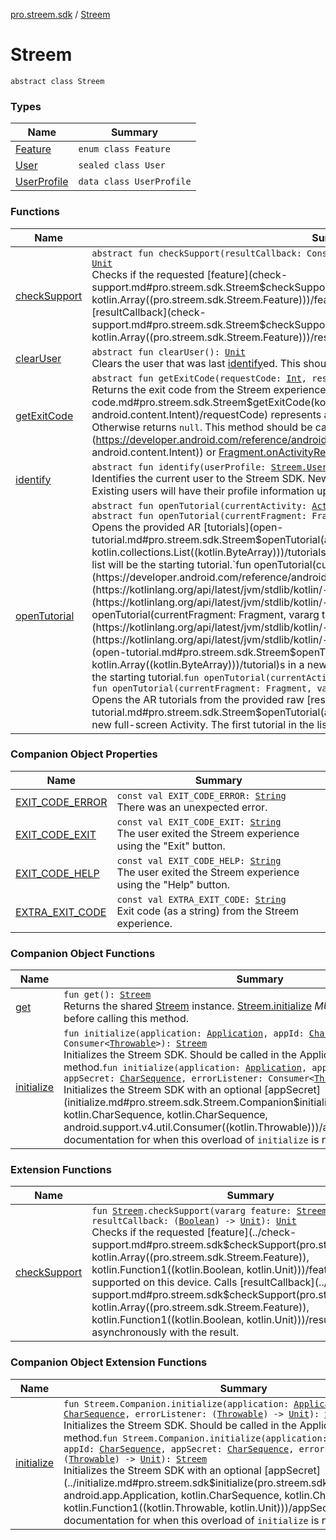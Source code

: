[pro.streem.sdk](../index.md) / [Streem](./index.md)

# Streem

`abstract class Streem`

### Types

| Name | Summary |
|---|---|
| [Feature](-feature/index.md) | `enum class Feature` |
| [User](-user/index.md) | `sealed class User` |
| [UserProfile](-user-profile/index.md) | `data class UserProfile` |

### Functions

| Name | Summary |
|---|---|
| [checkSupport](check-support.md) | `abstract fun checkSupport(resultCallback: Consumer<`[`Boolean`](https://kotlinlang.org/api/latest/jvm/stdlib/kotlin/-boolean/index.html)`>, vararg feature: `[`Streem.Feature`](-feature/index.md)`): `[`Unit`](https://kotlinlang.org/api/latest/jvm/stdlib/kotlin/-unit/index.html)<br>Checks if the requested [feature](check-support.md#pro.streem.sdk.Streem$checkSupport(android.support.v4.util.Consumer((kotlin.Boolean)), kotlin.Array((pro.streem.sdk.Streem.Feature)))/feature)s are supported on this device. Calls [resultCallback](check-support.md#pro.streem.sdk.Streem$checkSupport(android.support.v4.util.Consumer((kotlin.Boolean)), kotlin.Array((pro.streem.sdk.Streem.Feature)))/resultCallback) asynchronously with the result. |
| [clearUser](clear-user.md) | `abstract fun clearUser(): `[`Unit`](https://kotlinlang.org/api/latest/jvm/stdlib/kotlin/-unit/index.html)<br>Clears the user that was last [identify](identify.md)ed. This should be used whenever the user logs out from the app. |
| [getExitCode](get-exit-code.md) | `abstract fun getExitCode(requestCode: `[`Int`](https://kotlinlang.org/api/latest/jvm/stdlib/kotlin/-int/index.html)`, resultCode: `[`Int`](https://kotlinlang.org/api/latest/jvm/stdlib/kotlin/-int/index.html)`, data: `[`Intent`](https://developer.android.com/reference/android/content/Intent.html)`?): `[`String`](https://kotlinlang.org/api/latest/jvm/stdlib/kotlin/-string/index.html)`?`<br>Returns the exit code from the Streem experience if [requestCode](get-exit-code.md#pro.streem.sdk.Streem$getExitCode(kotlin.Int, kotlin.Int, android.content.Intent)/requestCode) represents an Activity that was started by the Streem SDK. Otherwise returns `null`. This method should be called from [Activity.onActivityResult](https://developer.android.com/reference/android/app/Activity.html#onActivityResult(int, int, android.content.Intent)) or [Fragment.onActivityResult](#). |
| [identify](identify.md) | `abstract fun identify(userProfile: `[`Streem.UserProfile`](-user-profile/index.md)`): `[`Unit`](https://kotlinlang.org/api/latest/jvm/stdlib/kotlin/-unit/index.html)<br>Identifies the current user to the Streem SDK. New users are automatically provisioned on first use. Existing users will have their profile information updated to match [userProfile](identify.md#pro.streem.sdk.Streem$identify(pro.streem.sdk.Streem.UserProfile)/userProfile). |
| [openTutorial](open-tutorial.md) | `abstract fun openTutorial(currentActivity: `[`Activity`](https://developer.android.com/reference/android/app/Activity.html)`, tutorials: `[`List`](https://kotlinlang.org/api/latest/jvm/stdlib/kotlin.collections/-list/index.html)`<`[`ByteArray`](https://kotlinlang.org/api/latest/jvm/stdlib/kotlin/-byte-array/index.html)`>): `[`Unit`](https://kotlinlang.org/api/latest/jvm/stdlib/kotlin/-unit/index.html)<br>`abstract fun openTutorial(currentFragment: Fragment, tutorials: `[`List`](https://kotlinlang.org/api/latest/jvm/stdlib/kotlin.collections/-list/index.html)`<`[`ByteArray`](https://kotlinlang.org/api/latest/jvm/stdlib/kotlin/-byte-array/index.html)`>): `[`Unit`](https://kotlinlang.org/api/latest/jvm/stdlib/kotlin/-unit/index.html)<br>Opens the provided AR [tutorials](open-tutorial.md#pro.streem.sdk.Streem$openTutorial(android.app.Activity, kotlin.collections.List((kotlin.ByteArray)))/tutorials) in a new full-screen Activity. The first tutorial in the list will be the starting tutorial.`fun openTutorial(currentActivity: `[`Activity`](https://developer.android.com/reference/android/app/Activity.html)`, vararg tutorial: `[`ByteArray`](https://kotlinlang.org/api/latest/jvm/stdlib/kotlin/-byte-array/index.html)`): `[`Unit`](https://kotlinlang.org/api/latest/jvm/stdlib/kotlin/-unit/index.html)<br>`fun openTutorial(currentFragment: Fragment, vararg tutorial: `[`ByteArray`](https://kotlinlang.org/api/latest/jvm/stdlib/kotlin/-byte-array/index.html)`): `[`Unit`](https://kotlinlang.org/api/latest/jvm/stdlib/kotlin/-unit/index.html)<br>Opens the provided AR [tutorial](open-tutorial.md#pro.streem.sdk.Streem$openTutorial(android.app.Activity, kotlin.Array((kotlin.ByteArray)))/tutorial)s in a new full-screen Activity. The first tutorial in the list will be the starting tutorial.`fun openTutorial(currentActivity: `[`Activity`](https://developer.android.com/reference/android/app/Activity.html)`, vararg resourceId: `[`Int`](https://kotlinlang.org/api/latest/jvm/stdlib/kotlin/-int/index.html)`): `[`Unit`](https://kotlinlang.org/api/latest/jvm/stdlib/kotlin/-unit/index.html)<br>`fun openTutorial(currentFragment: Fragment, vararg resourceId: `[`Int`](https://kotlinlang.org/api/latest/jvm/stdlib/kotlin/-int/index.html)`): `[`Unit`](https://kotlinlang.org/api/latest/jvm/stdlib/kotlin/-unit/index.html)<br>Opens the AR tutorials from the provided raw [resourceId](open-tutorial.md#pro.streem.sdk.Streem$openTutorial(android.app.Activity, kotlin.IntArray)/resourceId)s in a new full-screen Activity. The first tutorial in the list will be the starting tutorial. |

### Companion Object Properties

| Name | Summary |
|---|---|
| [EXIT_CODE_ERROR](-e-x-i-t_-c-o-d-e_-e-r-r-o-r.md) | `const val EXIT_CODE_ERROR: `[`String`](https://kotlinlang.org/api/latest/jvm/stdlib/kotlin/-string/index.html)<br>There was an unexpected error. |
| [EXIT_CODE_EXIT](-e-x-i-t_-c-o-d-e_-e-x-i-t.md) | `const val EXIT_CODE_EXIT: `[`String`](https://kotlinlang.org/api/latest/jvm/stdlib/kotlin/-string/index.html)<br>The user exited the Streem experience using the "Exit" button. |
| [EXIT_CODE_HELP](-e-x-i-t_-c-o-d-e_-h-e-l-p.md) | `const val EXIT_CODE_HELP: `[`String`](https://kotlinlang.org/api/latest/jvm/stdlib/kotlin/-string/index.html)<br>The user exited the Streem experience using the "Help" button. |
| [EXTRA_EXIT_CODE](-e-x-t-r-a_-e-x-i-t_-c-o-d-e.md) | `const val EXTRA_EXIT_CODE: `[`String`](https://kotlinlang.org/api/latest/jvm/stdlib/kotlin/-string/index.html)<br>Exit code (as a string) from the Streem experience. |

### Companion Object Functions

| Name | Summary |
|---|---|
| [get](get.md) | `fun get(): `[`Streem`](./index.md)<br>Returns the shared [Streem](./index.md) instance. [Streem.initialize](initialize.md) *MUST* have been called before calling this method. |
| [initialize](initialize.md) | `fun initialize(application: `[`Application`](https://developer.android.com/reference/android/app/Application.html)`, appId: `[`CharSequence`](https://kotlinlang.org/api/latest/jvm/stdlib/kotlin/-char-sequence/index.html)`, errorListener: Consumer<`[`Throwable`](https://kotlinlang.org/api/latest/jvm/stdlib/kotlin/-throwable/index.html)`>): `[`Streem`](./index.md)<br>Initializes the Streem SDK. Should be called in the Application's `onCreate` method.`fun initialize(application: `[`Application`](https://developer.android.com/reference/android/app/Application.html)`, appId: `[`CharSequence`](https://kotlinlang.org/api/latest/jvm/stdlib/kotlin/-char-sequence/index.html)`, appSecret: `[`CharSequence`](https://kotlinlang.org/api/latest/jvm/stdlib/kotlin/-char-sequence/index.html)`, errorListener: Consumer<`[`Throwable`](https://kotlinlang.org/api/latest/jvm/stdlib/kotlin/-throwable/index.html)`>): `[`Streem`](./index.md)<br>Initializes the Streem SDK with an optional [appSecret](initialize.md#pro.streem.sdk.Streem.Companion$initialize(android.app.Application, kotlin.CharSequence, kotlin.CharSequence, android.support.v4.util.Consumer((kotlin.Throwable)))/appSecret). Check the SDK documentation for when this overload of `initialize` is needed. |

### Extension Functions

| Name | Summary |
|---|---|
| [checkSupport](../check-support.md) | `fun `[`Streem`](./index.md)`.checkSupport(vararg feature: `[`Streem.Feature`](-feature/index.md)`, resultCallback: (`[`Boolean`](https://kotlinlang.org/api/latest/jvm/stdlib/kotlin/-boolean/index.html)`) -> `[`Unit`](https://kotlinlang.org/api/latest/jvm/stdlib/kotlin/-unit/index.html)`): `[`Unit`](https://kotlinlang.org/api/latest/jvm/stdlib/kotlin/-unit/index.html)<br>Checks if the requested [feature](../check-support.md#pro.streem.sdk$checkSupport(pro.streem.sdk.Streem, kotlin.Array((pro.streem.sdk.Streem.Feature)), kotlin.Function1((kotlin.Boolean, kotlin.Unit)))/feature)s are supported on this device. Calls [resultCallback](../check-support.md#pro.streem.sdk$checkSupport(pro.streem.sdk.Streem, kotlin.Array((pro.streem.sdk.Streem.Feature)), kotlin.Function1((kotlin.Boolean, kotlin.Unit)))/resultCallback) asynchronously with the result. |

### Companion Object Extension Functions

| Name | Summary |
|---|---|
| [initialize](../initialize.md) | `fun Streem.Companion.initialize(application: `[`Application`](https://developer.android.com/reference/android/app/Application.html)`, appId: `[`CharSequence`](https://kotlinlang.org/api/latest/jvm/stdlib/kotlin/-char-sequence/index.html)`, errorListener: (`[`Throwable`](https://kotlinlang.org/api/latest/jvm/stdlib/kotlin/-throwable/index.html)`) -> `[`Unit`](https://kotlinlang.org/api/latest/jvm/stdlib/kotlin/-unit/index.html)`): `[`Streem`](./index.md)<br>Initializes the Streem SDK. Should be called in the Application's `onCreate` method.`fun Streem.Companion.initialize(application: `[`Application`](https://developer.android.com/reference/android/app/Application.html)`, appId: `[`CharSequence`](https://kotlinlang.org/api/latest/jvm/stdlib/kotlin/-char-sequence/index.html)`, appSecret: `[`CharSequence`](https://kotlinlang.org/api/latest/jvm/stdlib/kotlin/-char-sequence/index.html)`, errorListener: (`[`Throwable`](https://kotlinlang.org/api/latest/jvm/stdlib/kotlin/-throwable/index.html)`) -> `[`Unit`](https://kotlinlang.org/api/latest/jvm/stdlib/kotlin/-unit/index.html)`): `[`Streem`](./index.md)<br>Initializes the Streem SDK with an optional [appSecret](../initialize.md#pro.streem.sdk$initialize(pro.streem.sdk.Streem.Companion, android.app.Application, kotlin.CharSequence, kotlin.CharSequence, kotlin.Function1((kotlin.Throwable, kotlin.Unit)))/appSecret). Check the SDK documentation for when this overload of `initialize` is needed. |
